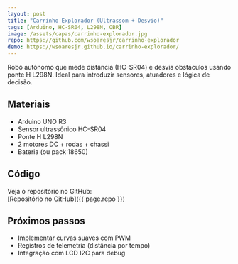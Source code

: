 ```yaml
---
layout: post
title: "Carrinho Explorador (Ultrassom + Desvio)"
tags: [Arduino, HC-SR04, L298N, OBR]
image: /assets/capas/carrinho-explorador.jpg
repo: https://github.com/wsoaresjr/carrinho-explorador
demo: https://wsoaresjr.github.io/carrinho-explorador/
---
```


Robô autônomo que mede distância (HC-SR04) e desvia obstáculos usando ponte H L298N. Ideal para introduzir sensores, atuadores e lógica de decisão.

## Materiais
- Arduino UNO R3
- Sensor ultrassônico HC-SR04
- Ponte H L298N
- 2 motores DC + rodas + chassi
- Bateria (ou pack 18650)

## Código
Veja o repositório no GitHub:  
[Repositório no GitHub]({{ page.repo }})

## Próximos passos
- Implementar curvas suaves com PWM  
- Registros de telemetria (distância por tempo)  
- Integração com LCD I2C para debug
